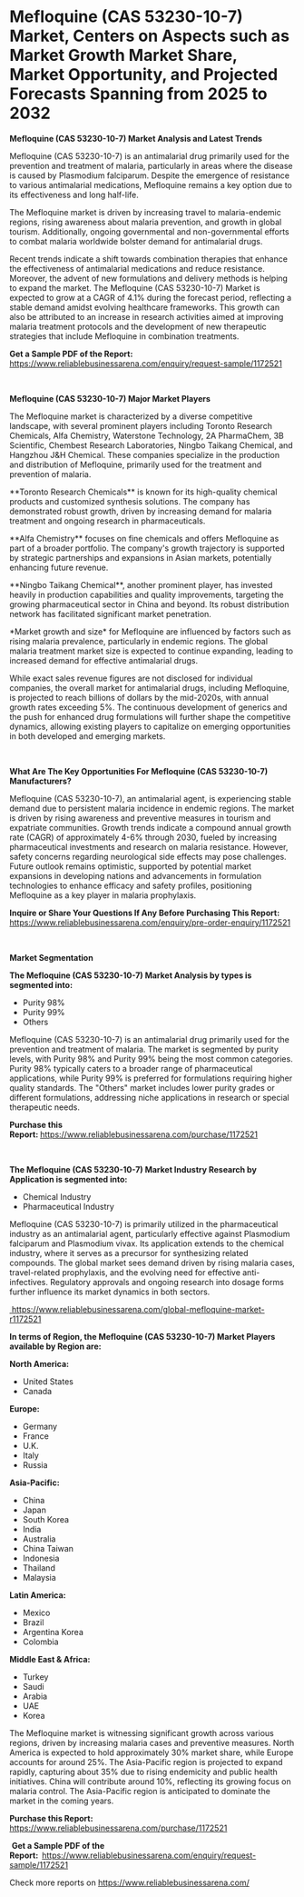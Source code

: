 <p><h1>Mefloquine (CAS 53230-10-7) Market, Centers on Aspects such as Market Growth Market Share, Market Opportunity, and Projected Forecasts Spanning from 2025 to 2032</h1></p><p><strong>Mefloquine (CAS 53230-10-7) Market Analysis and Latest Trends</strong></p>
<p><p>Mefloquine (CAS 53230-10-7) is an antimalarial drug primarily used for the prevention and treatment of malaria, particularly in areas where the disease is caused by Plasmodium falciparum. Despite the emergence of resistance to various antimalarial medications, Mefloquine remains a key option due to its effectiveness and long half-life. </p><p>The Mefloquine market is driven by increasing travel to malaria-endemic regions, rising awareness about malaria prevention, and growth in global tourism. Additionally, ongoing governmental and non-governmental efforts to combat malaria worldwide bolster demand for antimalarial drugs. </p><p>Recent trends indicate a shift towards combination therapies that enhance the effectiveness of antimalarial medications and reduce resistance. Moreover, the advent of new formulations and delivery methods is helping to expand the market. The Mefloquine (CAS 53230-10-7) Market is expected to grow at a CAGR of 4.1% during the forecast period, reflecting a stable demand amidst evolving healthcare frameworks. This growth can also be attributed to an increase in research activities aimed at improving malaria treatment protocols and the development of new therapeutic strategies that include Mefloquine in combination treatments.</p></p>
<p><strong>Get a Sample PDF of the Report:&nbsp;</strong> <a href="https://www.reliablebusinessarena.com/enquiry/request-sample/1172521?utm_campaign=2187&utm_medium=2&utm_source=Github&utm_content=ia&utm_term=03042025&utm_id=mefloquine-cas-53230-10-7">https://www.reliablebusinessarena.com/enquiry/request-sample/1172521</a></p>
<p>&nbsp;</p>
<p><strong>Mefloquine (CAS 53230-10-7) Major Market Players</strong></p>
<p><p>The Mefloquine market is characterized by a diverse competitive landscape, with several prominent players including Toronto Research Chemicals, Alfa Chemistry, Waterstone Technology, 2A PharmaChem, 3B Scientific, Chembest Research Laboratories, Ningbo Taikang Chemical, and Hangzhou J&H Chemical. These companies specialize in the production and distribution of Mefloquine, primarily used for the treatment and prevention of malaria.</p><p>**Toronto Research Chemicals** is known for its high-quality chemical products and customized synthesis solutions. The company has demonstrated robust growth, driven by increasing demand for malaria treatment and ongoing research in pharmaceuticals.</p><p>**Alfa Chemistry** focuses on fine chemicals and offers Mefloquine as part of a broader portfolio. The company's growth trajectory is supported by strategic partnerships and expansions in Asian markets, potentially enhancing future revenue.</p><p>**Ningbo Taikang Chemical**, another prominent player, has invested heavily in production capabilities and quality improvements, targeting the growing pharmaceutical sector in China and beyond. Its robust distribution network has facilitated significant market penetration.</p><p>*Market growth and size* for Mefloquine are influenced by factors such as rising malaria prevalence, particularly in endemic regions. The global malaria treatment market size is expected to continue expanding, leading to increased demand for effective antimalarial drugs.</p><p>While exact sales revenue figures are not disclosed for individual companies, the overall market for antimalarial drugs, including Mefloquine, is projected to reach billions of dollars by the mid-2020s, with annual growth rates exceeding 5%. The continuous development of generics and the push for enhanced drug formulations will further shape the competitive dynamics, allowing existing players to capitalize on emerging opportunities in both developed and emerging markets.</p></p>
<p>&nbsp;</p>
<p><strong>What Are The Key Opportunities For Mefloquine (CAS 53230-10-7) Manufacturers?</strong></p>
<p><p>Mefloquine (CAS 53230-10-7), an antimalarial agent, is experiencing stable demand due to persistent malaria incidence in endemic regions. The market is driven by rising awareness and preventive measures in tourism and expatriate communities. Growth trends indicate a compound annual growth rate (CAGR) of approximately 4-6% through 2030, fueled by increasing pharmaceutical investments and research on malaria resistance. However, safety concerns regarding neurological side effects may pose challenges. Future outlook remains optimistic, supported by potential market expansions in developing nations and advancements in formulation technologies to enhance efficacy and safety profiles, positioning Mefloquine as a key player in malaria prophylaxis.</p></p>
<p><strong>Inquire or Share Your Questions If Any Before Purchasing This Report:</strong> <a href="https://www.reliablebusinessarena.com/enquiry/pre-order-enquiry/1172521?utm_campaign=2187&utm_medium=2&utm_source=Github&utm_content=ia&utm_term=03042025&utm_id=mefloquine-cas-53230-10-7">https://www.reliablebusinessarena.com/enquiry/pre-order-enquiry/1172521</a></p>
<p>&nbsp;</p>
<p><strong>Market Segmentation</strong></p>
<p><strong>The Mefloquine (CAS 53230-10-7) Market Analysis by types is segmented into:</strong></p>
<p><ul><li>Purity 98%</li><li>Purity 99%</li><li>Others</li></ul></p>
<p><p>Mefloquine (CAS 53230-10-7) is an antimalarial drug primarily used for the prevention and treatment of malaria. The market is segmented by purity levels, with Purity 98% and Purity 99% being the most common categories. Purity 98% typically caters to a broader range of pharmaceutical applications, while Purity 99% is preferred for formulations requiring higher quality standards. The "Others" market includes lower purity grades or different formulations, addressing niche applications in research or special therapeutic needs.</p></p>
<p><strong>Purchase this Report:&nbsp;</strong><a href="https://www.reliablebusinessarena.com/purchase/1172521?utm_campaign=2187&utm_medium=2&utm_source=Github&utm_content=ia&utm_term=03042025&utm_id=mefloquine-cas-53230-10-7">https://www.reliablebusinessarena.com/purchase/1172521</a></p>
<p>&nbsp;</p>
<p><strong>The Mefloquine (CAS 53230-10-7) Market Industry Research by Application is segmented into:</strong></p>
<p><ul><li>Chemical Industry</li><li>Pharmaceutical Industry</li></ul></p>
<p><p>Mefloquine (CAS 53230-10-7) is primarily utilized in the pharmaceutical industry as an antimalarial agent, particularly effective against Plasmodium falciparum and Plasmodium vivax. Its application extends to the chemical industry, where it serves as a precursor for synthesizing related compounds. The global market sees demand driven by rising malaria cases, travel-related prophylaxis, and the evolving need for effective anti-infectives. Regulatory approvals and ongoing research into dosage forms further influence its market dynamics in both sectors.</p></p>
<p><a href="https://www.reliablebusinessarena.com/global-mefloquine-market-r1172521?utm_campaign=2187&utm_medium=2&utm_source=Github&utm_content=ia&utm_term=03042025&utm_id=mefloquine-cas-53230-10-7">&nbsp;https://www.reliablebusinessarena.com/global-mefloquine-market-r1172521</a></p>
<p><strong>In terms of Region, the Mefloquine (CAS 53230-10-7) Market Players available by Region are:</strong></p>
<p>
    <p> <strong> North America: </strong>
        <ul>
            <li>United States</li>
            <li>Canada</li>
        </ul>
        </p> 
    <p> <strong> Europe: </strong>
        <ul>
            <li>Germany</li>
            <li>France</li>
            <li>U.K.</li>
            <li>Italy</li>
            <li>Russia</li>
        </ul>
        </p> 
    <p> <strong> Asia-Pacific: </strong>
        <ul>
            <li>China</li>
            <li>Japan</li>
            <li>South Korea</li>
            <li>India</li>
            <li>Australia</li>
            <li>China Taiwan</li>
            <li>Indonesia</li>
            <li>Thailand</li>
            <li>Malaysia</li>
        </ul>
        </p> 
    <p> <strong> Latin America: </strong>
        <ul>
            <li>Mexico</li>
            <li>Brazil</li>
            <li>Argentina Korea</li>
            <li>Colombia</li>
        </ul>
        </p> 
    <p> <strong> Middle East & Africa: </strong>
        <ul>
            <li>Turkey</li>
            <li>Saudi</li>
            <li>Arabia</li>
            <li>UAE</li>
            <li>Korea</li>
        </ul>
    </p>
    </p>
<p><p>The Mefloquine market is witnessing significant growth across various regions, driven by increasing malaria cases and preventive measures. North America is expected to hold approximately 30% market share, while Europe accounts for around 25%. The Asia-Pacific region is projected to expand rapidly, capturing about 35% due to rising endemicity and public health initiatives. China will contribute around 10%, reflecting its growing focus on malaria control. The Asia-Pacific region is anticipated to dominate the market in the coming years.</p></p>
<p><strong>Purchase this Report: </strong><a href="https://www.reliablebusinessarena.com/purchase/1172521?utm_campaign=2187&utm_medium=2&utm_source=Github&utm_content=ia&utm_term=03042025&utm_id=mefloquine-cas-53230-10-7">https://www.reliablebusinessarena.com/purchase/1172521</a></p>
<p>&nbsp;<strong>Get a Sample PDF of the Report:&nbsp;&nbsp;</strong><a href="https://www.reliablebusinessarena.com/enquiry/request-sample/1172521?utm_campaign=2187&utm_medium=2&utm_source=Github&utm_content=ia&utm_term=03042025&utm_id=mefloquine-cas-53230-10-7">https://www.reliablebusinessarena.com/enquiry/request-sample/1172521</a></p>
<p><strong></strong></p>
<p>Check more reports on <a href="https://www.reliablebusinessarena.com/?utm_campaign=2187&utm_medium=2&utm_source=Github&utm_content=ia&utm_term=03042025&utm_id=mefloquine-cas-53230-10-7">https://www.reliablebusinessarena.com/</a></p>